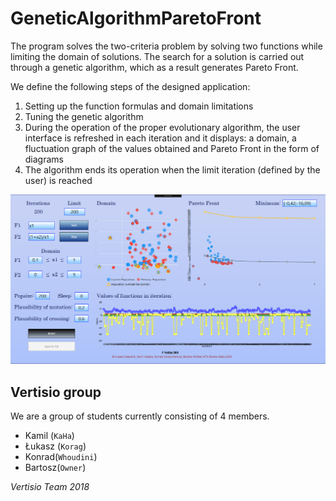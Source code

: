 # GeneticAlgorithmParetoFront

The program solves the two-criteria problem by solving two functions while limiting the domain of solutions. The search for a solution is carried out through a genetic algorithm, which as a result generates Pareto Front.

We define the following steps of the designed application:

1. Setting up the function formulas and domain limitations
2. Tuning the genetic algorithm
3. During the operation of the proper evolutionary algorithm, the user interface is refreshed in each iteration and it displays: a domain, a fluctuation graph of the values obtained and Pareto Front in the form of diagrams
4. The algorithm ends its operation when the limit iteration (defined by the user) is reached

![alt text](https://github.com/Korag/DocumentationImages/blob/master/GeneticAlgorithmParetoFront/GeneticAlgorithmParetoFront_1.png "Application")

## Vertisio group

We are a group of students currently consisting of 4 members. 

+ Kamil (`KaHa`)
+ Łukasz (`Korag`)
+ Konrad(`Whoudini`)
+ Bartosz(`Owner`)

_Vertisio Team 2018_
